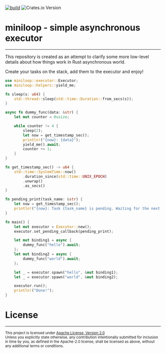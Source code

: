 [![build](https://github.com/vpetrigo/miniloop/actions/workflows/ci.yml/badge.svg)](https://github.com/vpetrigo/miniloop/actions/workflows/ci.yml)
![Crates.io Version](https://img.shields.io/crates/v/miniloop)


# miniloop - simple asynchronous executor

-----------------------------------------

This repository is created as an attempt to clarify some more low-level details about how things work
in Rust asynchronous world.

Create your tasks on the stack, add them to the executor and enjoy!

```rust
use miniloop::executor::Executor;
use miniloop::helpers::yield_me;

fn sleep(s: u64) {
    std::thread::sleep(std::time::Duration::from_secs(s));
}

async fn dummy_func(data: &str) {
    let mut counter = 0usize;

    while counter != 4 {
        sleep(2);
        let now = get_timestamp_sec();
        println!("{now}: {data}");
        yield_me().await;
        counter += 1;
    }
}

fn get_timestamp_sec() -> u64 {
    std::time::SystemTime::now()
        .duration_since(std::time::UNIX_EPOCH)
        .unwrap()
        .as_secs()
}

fn pending_print(task_name: &str) {
    let now = get_timestamp_sec();
    println!("{now}: Task {task_name} is pending. Waiting for the next tick...");
}

fn main() {
    let mut executor = Executor::new();
    executor.set_pending_callback(pending_print);

    let mut binding1 = async {
        dummy_func("hello").await;
    };
    let mut binding2 = async {
        dummy_func("world").await;
    };

    let _ = executor.spawn("hello", &mut binding1);
    let _ = executor.spawn("world", &mut binding2);

    executor.run();
    println!("Done!");
}
```

# License

---------

<sup>
This project is licensed under <a href="LICENSE.md">Apache License, Version 2.0</a>
</sup>

<br/>

<sub>
Unless you explicitly state otherwise, any contribution intentionally submitted for inclusion in time by you, as
defined in the Apache-2.0 license, shall be licensed as above, without any additional terms or
conditions.
</sub>
